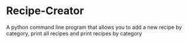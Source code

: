 # Recipe-Creator
A python command line program that allows you to add a new recipe by category, print all recipes and print recipes by category
